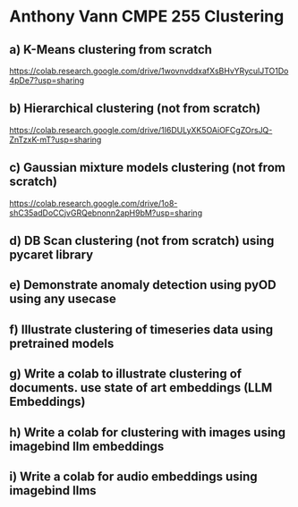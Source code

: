 # Anthony Vann CMPE 255 Clustering

## a) K-Means clustering from scratch 
https://colab.research.google.com/drive/1wovnvddxafXsBHvYRyculJTO1Do4pDe7?usp=sharing

## b) Hierarchical clustering (not from scratch)
https://colab.research.google.com/drive/1I6DULyXK5OAiOFCgZOrsJQ-ZnTzxK-mT?usp=sharing

## c) Gaussian mixture models clustering (not from scratch)
https://colab.research.google.com/drive/1o8-shC35adDoCCjvGRQebnonn2apH9bM?usp=sharing

## d) DB Scan clustering (not from scratch) using pycaret library 


## e) Demonstrate anomaly detection using pyOD using any usecase


## f) Illustrate clustering of timeseries data using pretrained models 


## g) Write a colab to illustrate clustering  of documents. use state of art embeddings (LLM Embeddings)


## h) Write a colab for clustering with images using imagebind llm embeddings 


## i) Write a colab for audio embeddings using imagebind llms
